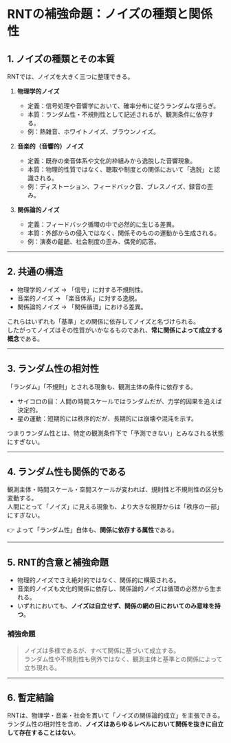 # RNTの補強命題：ノイズの種類と関係性

## 1. ノイズの種類とその本質
RNTでは、ノイズを大きく三つに整理できる。

1. **物理学的ノイズ**  
   - 定義：信号処理や音響学において、確率分布に従うランダムな揺らぎ。  
   - 本質：ランダム性・不規則性として記述されるが、観測条件に依存する。  
   - 例：熱雑音、ホワイトノイズ、ブラウンノイズ。  

2. **音楽的（音響的）ノイズ**  
   - 定義：既存の楽音体系や文化的枠組みから逸脱した音響現象。  
   - 本質：物理的性質ではなく、聴取や制度との関係において「逸脱」と認識される。  
   - 例：ディストーション、フィードバック音、ブレスノイズ、録音の歪み。  

3. **関係論的ノイズ**  
   - 定義：フィードバック循環の中で必然的に生じる差異。  
   - 本質：外部からの侵入ではなく、関係そのものの運動から生成される。  
   - 例：演奏の齟齬、社会制度の歪み、偶発的応答。  

---

## 2. 共通の構造
- 物理学的ノイズ → 「信号」に対する不規則性。  
- 音楽的ノイズ → 「楽音体系」に対する逸脱。  
- 関係論的ノイズ → 「関係循環」における差異。  

これらはいずれも「基準」との関係に依存してノイズと名づけられる。  
したがってノイズはその性質がいかなるものであれ、**常に関係によって成立する概念**である。  

---

## 3. ランダム性の相対性
「ランダム」「不規則」とされる現象も、観測主体の条件に依存する。

- サイコロの目：人間の時間スケールではランダムだが、力学的因果を追えば決定的。  
- 星の運動：短期的には秩序的だが、長期的には崩壊や混沌を示す。  

つまりランダム性とは、特定の観測条件下で「予測できない」とみなされる状態にすぎない。  

---

## 4. ランダム性も関係的である
観測主体・時間スケール・空間スケールが変われば、規則性と不規則性の区分も変動する。  
人間にとって「ノイズ」に見える現象も、より大きな視野からは「秩序の一部」にすぎない。  

👉 よって「ランダム性」自体も、**関係に依存する属性**である。  

---

## 5. RNT的含意と補強命題
- 物理的ノイズでさえ絶対的ではなく、関係的に構築される。  
- 音楽的ノイズも文化的関係に依存し、関係論的ノイズは循環の必然から生まれる。  
- いずれにおいても、**ノイズは自立せず、関係の網の目においてのみ意味を持つ**。  

### 補強命題
> ノイズは多様であるが、すべて関係に基づいて成立する。  
> ランダム性や不規則性も例外ではなく、観測主体と基準との関係によって立ち現れる。  

---

## 6. 暫定結論
RNTは、物理学・音楽・社会を貫いて「ノイズの関係論的成立」を主張できる。  
ランダム性の相対性を含め、**ノイズはあらゆるレベルにおいて関係を抜きに自立して存在することはない**。  
